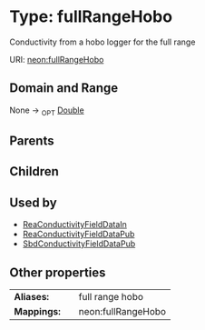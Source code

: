 
# Type: fullRangeHobo


Conductivity from a hobo logger for the full range

URI: [neon:fullRangeHobo](https://data.neonscience.org/fullRangeHobo)


## Domain and Range

None ->  <sub>OPT</sub> [Double](types/Double.md)

## Parents


## Children


## Used by

 * [ReaConductivityFieldDataIn](ReaConductivityFieldDataIn.md)
 * [ReaConductivityFieldDataPub](ReaConductivityFieldDataPub.md)
 * [SbdConductivityFieldDataPub](SbdConductivityFieldDataPub.md)

## Other properties

|  |  |  |
| --- | --- | --- |
| **Aliases:** | | full range hobo |
| **Mappings:** | | neon:fullRangeHobo |

